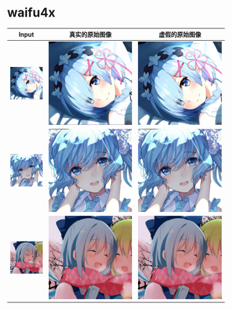 # waifu4x

| Input                             | 真实的原始图像                    | 虚假的原始图像                      |
| --------------------------------- | --------------------------------- | ----------------------------------- |
| ![](readonly/example/sample.png)  | ![](readonly/example/fakeHR.bmp)  | ![](readonly/example/sampleHR.png)  |
| ![](readonly/example/sample1.png) | ![](readonly/example/fake1HR.bmp) | ![](readonly/example/sample1HR.png) |
| ![](readonly/example/sample2.png) | ![](readonly/example/fake2HR.bmp) | ![](readonly/example/sample2HR.png) |

